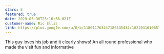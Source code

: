 ```yaml
---
stars: 5
featured: true
date: 2020-05-30T23:16:56.021Z
customer-name: Ric Ellis
link: https://plus.google.com/u/0/b/118011763437186535434/102203161065740553858/reviews
---
```

This guy loves his job and it clearly shows! An all round professional who made the visit fun and informative